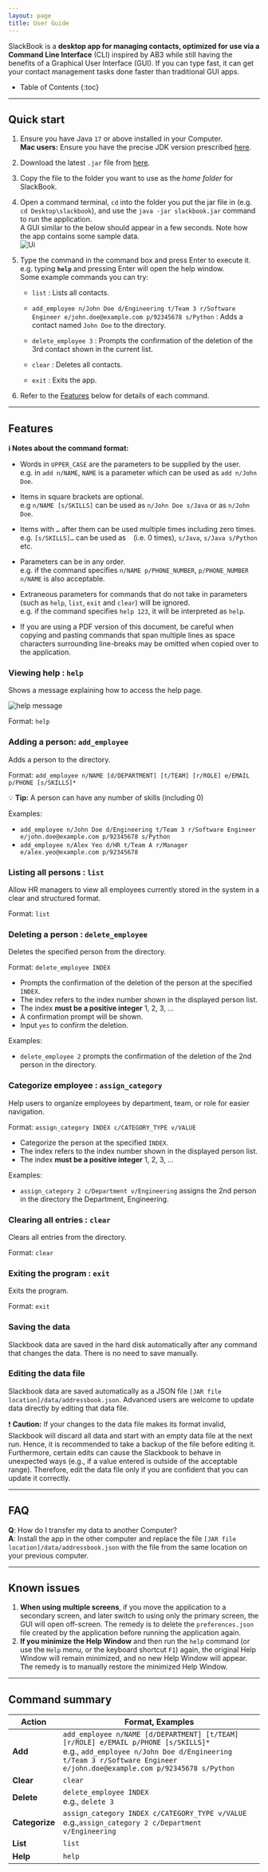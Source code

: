 ```yaml
---
layout: page
title: User Guide
---
```


SlackBook is a **desktop app for managing contacts, optimized for use via a Command Line Interface** (CLI) inspired by AB3 while still having the benefits of a Graphical User Interface (GUI). If you can type fast, it can get your contact management tasks done faster than traditional GUI apps.

* Table of Contents
{:toc}

--------------------------------------------------------------------------------------------------------------------

## Quick start

1. Ensure you have Java `17` or above installed in your Computer.<br>
   **Mac users:** Ensure you have the precise JDK version prescribed [here](https://se-education.org/guides/tutorials/javaInstallationMac.html).

1. Download the latest `.jar` file from [here](https://github.com/AY2526S1-CS2103T-T08-3/tp/releases).

1. Copy the file to the folder you want to use as the _home folder_ for SlackBook.

1. Open a command terminal, `cd` into the folder you put the jar file in (e.g. `cd Desktop\slackbook`), and use the `java -jar slackbook.jar` command to run the application.<br>
   A GUI similar to the below should appear in a few seconds. Note how the app contains some sample data.<br>
   ![Ui](images/Ui.png)

1. Type the command in the command box and press Enter to execute it. e.g. typing **`help`** and pressing Enter will open the help window.<br>
   Some example commands you can try:

   * `list` : Lists all contacts.

   * `add_employee n/John Doe d/Engineering t/Team 3 r/Software Engineer e/john.doe@example.com p/92345678 s/Python` : Adds a contact named `John Doe` to the directory.

   * `delete_employee 3` : Prompts the confirmation of the deletion of the 3rd contact shown in the current list.

   * `clear` : Deletes all contacts.

   * `exit` : Exits the app.

1. Refer to the [Features](#features) below for details of each command.

--------------------------------------------------------------------------------------------------------------------

## Features

<div markdown="block" class="alert alert-info">

**:information_source: Notes about the command format:**<br>

* Words in `UPPER_CASE` are the parameters to be supplied by the user.<br>
  e.g. in `add n/NAME`, `NAME` is a parameter which can be used as `add n/John Doe`.

* Items in square brackets are optional.<br>
  e.g `n/NAME [s/SKILLS]` can be used as `n/John Doe s/Java` or as `n/John Doe`.

* Items with `…`​ after them can be used multiple times including zero times.<br>
  e.g. `[s/SKILLS]…​` can be used as ` ` (i.e. 0 times), `s/Java`, `s/Java s/Python` etc.

* Parameters can be in any order.<br>
  e.g. if the command specifies `n/NAME p/PHONE_NUMBER`, `p/PHONE_NUMBER n/NAME` is also acceptable.

* Extraneous parameters for commands that do not take in parameters (such as `help`, `list`, `exit` and `clear`) will be ignored.<br>
  e.g. if the command specifies `help 123`, it will be interpreted as `help`.

* If you are using a PDF version of this document, be careful when copying and pasting commands that span multiple lines as space characters surrounding line-breaks may be omitted when copied over to the application.
</div>

### Viewing help : `help`

Shows a message explaining how to access the help page.

![help message](images/helpMessage.png)

Format: `help`


### Adding a person: `add_employee`

Adds a person to the directory.

Format: `add_employee n/NAME [d/DEPARTMENT] [t/TEAM] [r/ROLE] e/EMAIL p/PHONE [s/SKILLS]*`

:bulb: **Tip:**
A person can have any number of skills (including 0)


Examples:
* `add_employee n/John Doe d/Engineering t/Team 3 r/Software Engineer e/john.doe@example.com p/92345678 s/Python`
* `add_employee n/Alex Yeo d/HR t/Team A r/Manager e/alex.yeo@example.com p/92345678`

### Listing all persons : `list`

Allow HR managers to view all employees currently stored in the system in a clear and structured format.

Format: `list`

### Deleting a person : `delete_employee`

Deletes the specified person from the directory.

Format: `delete_employee INDEX`

* Prompts the confirmation of the deletion of the person at the specified `INDEX`.
* The index refers to the index number shown in the displayed person list.
* The index **must be a positive integer** 1, 2, 3, …​
* A confirmation prompt will be shown.
* Input `yes` to confirm the deletion.

Examples:
* `delete_employee 2` prompts the confirmation of the deletion of the 2nd person in the directory.

### Categorize employee : `assign_category`

Help users to organize employees by department, team, or role for easier navigation.

Format: `assign_category INDEX c/CATEGORY_TYPE v/VALUE`

* Categorize the person at the specified `INDEX`.
* The index refers to the index number shown in the displayed person list.
* The index **must be a positive integer** 1, 2, 3, …​

Examples:
* `assign_category 2 c/Department v/Engineering` assigns the 2nd person in the directory the Department, Engineering.

### Clearing all entries : `clear`

Clears all entries from the directory.

Format: `clear`

### Exiting the program : `exit`

Exits the program.

Format: `exit`

### Saving the data

Slackbook data are saved in the hard disk automatically after any command that changes the data. There is no need to save manually.

### Editing the data file

Slackbook data are saved automatically as a JSON file `[JAR file location]/data/addressbook.json`. Advanced users are welcome to update data directly by editing that data file.

:exclamation: **Caution:**
If your changes to the data file makes its format invalid, Slackbook will discard all data and start with an empty data file at the next run. Hence, it is recommended to take a backup of the file before editing it.<br>
Furthermore, certain edits can cause the Slackbook to behave in unexpected ways (e.g., if a value entered is outside of the acceptable range). Therefore, edit the data file only if you are confident that you can update it correctly.


--------------------------------------------------------------------------------------------------------------------

## FAQ

**Q**: How do I transfer my data to another Computer?<br>
**A**: Install the app in the other computer and replace the file `[JAR file location]/data/addressbook.json` with the file from the same location on your previous computer.

--------------------------------------------------------------------------------------------------------------------

## Known issues

1. **When using multiple screens**, if you move the application to a secondary screen, and later switch to using only the primary screen, the GUI will open off-screen. The remedy is to delete the `preferences.json` file created by the application before running the application again.
2. **If you minimize the Help Window** and then run the `help` command (or use the `Help` menu, or the keyboard shortcut `F1`) again, the original Help Window will remain minimized, and no new Help Window will appear. The remedy is to manually restore the minimized Help Window.

--------------------------------------------------------------------------------------------------------------------

## Command summary

Action | Format, Examples
--------|------------------
**Add** | `add_employee n/NAME [d/DEPARTMENT] [t/TEAM] [r/ROLE] e/EMAIL p/PHONE [s/SKILLS]*​` <br> e.g., `add_employee n/John Doe d/Engineering t/Team 3 r/Software Engineer e/john.doe@example.com p/92345678 s/Python`
**Clear** | `clear`
**Delete** | `delete_employee INDEX`<br> e.g., `delete 3`
**Categorize** | `assign_category INDEX c/CATEGORY_TYPE v/VALUE​`<br> e.g.,`assign_category 2 c/Department v/Engineering`
**List** | `list`
**Help** | `help`
